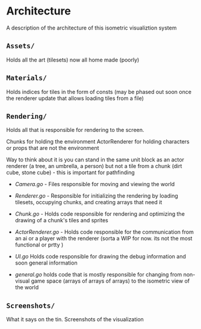 # Architecture
A description of the architecture of this isometric visualiztion system 





## `Assets/`
Holds all the art (tilesets) now all home made (poorly)

## `Materials/`
Holds indices for tiles in the form of consts
(may be phased out soon once the renderer update that allows loading tiles from a file)


## `Rendering/`
Holds all that is responsible for rendering to the screen.

Chunks for holding the environment
ActorRenderer for holding characters or props that are not the environment

Way to think about it is you can stand in the same unit block as an actor renderer (a tree, an umbrella, a person) but not a tile from a chunk (dirt cube, stone cube) - this is important for pathfinding

- *Camera.go* - Files responsible for moving and viewing the world

- *Renderer.go* - Responsible for initializing the rendering by loading tilesets, occupying chunks, and creating arrays that need it

- *Chunk.go* - Holds code responsible for rendering and optimizing the drawing of a chunk's tiles and sprites

- *ActorRenderer.go* - Holds code responsible for the communication from an ai or a player with the renderer (sorta a WIP for now. its not the most functional or prtty )
- *UI.go* Holds code responsible for drawing the debug information and soon general information
- *general.go* holds code that is mostly responsible for changing from non-visual game space (arrays of arrays of arrays) to the isometric view of the world

## `Screenshots/`
What it says on the tin. Screenshots of the visualization